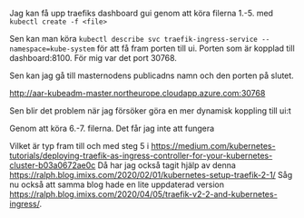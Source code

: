 Jag kan få upp traefiks dashboard gui genom att köra filerna 1.-5. med `kubectl create -f <file>`

Sen kan man köra `kubectl describe svc traefik-ingress-service --namespace=kube-system` för att få fram porten till ui. Porten som är kopplad till dashboard:8100. För mig var det port 30768.

Sen kan jag gå till masternodens publicadns namn och den porten på slutet.

http://aar-kubeadm-master.northeurope.cloudapp.azure.com:30768


Sen blir det problem när jag försöker göra en mer dynamisk koppling till ui:t

Genom att köra 6.-7. filerna. Det får jag inte att fungera

Vilket är typ fram till och med steg 5 i https://medium.com/kubernetes-tutorials/deploying-traefik-as-ingress-controller-for-your-kubernetes-cluster-b03a0672ae0c
Då har jag också tagit hjälp av denna https://ralph.blog.imixs.com/2020/02/01/kubernetes-setup-traefik-2-1/
Såg nu också att samma blog hade en lite uppdaterad version https://ralph.blog.imixs.com/2020/04/05/traefik-v2-2-and-kubernetes-ingress/.

